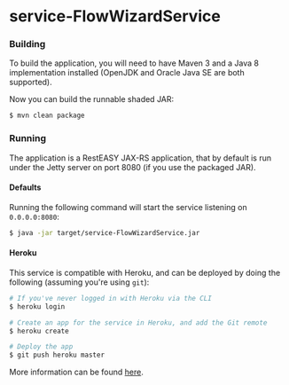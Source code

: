 service-FlowWizardService
=====================

### Building

To build the application, you will need to have Maven 3 and a Java 8 implementation installed (OpenJDK and Oracle Java SE
are both supported).

Now you can build the runnable shaded JAR:

```bash
$ mvn clean package
```

### Running

The application is a RestEASY JAX-RS application, that by default is run under the Jetty server on port 8080 (if you
use the packaged JAR).

#### Defaults

Running the following command will start the service listening on `0.0.0.0:8080`:

```bash
$ java -jar target/service-FlowWizardService.jar
```

#### Heroku

This service is compatible with Heroku, and can be deployed by doing the following (assuming you're using `git`):

```bash
# If you've never logged in with Heroku via the CLI
$ heroku login

# Create an app for the service in Heroku, and add the Git remote
$ heroku create

# Deploy the app
$ git push heroku master
```

More information can be found [here](https://devcenter.heroku.com/categories/java).